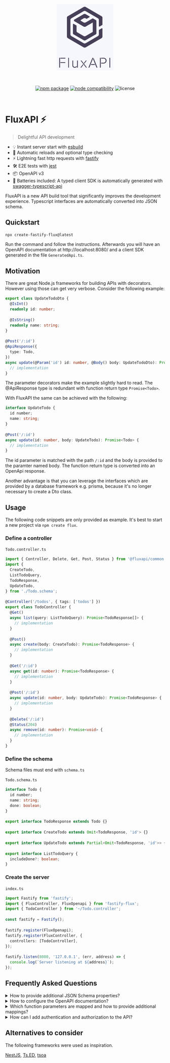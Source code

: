 <p align="center">
  <a href="https://github.com/fluxapi/fluxapi" target="_blank" rel="noopener noreferrer">
    <img width="180" src="./logo.png" alt="Flux logo">
  </a>
</p>
<br/>
<p align="center">
  <a href="https://www.npmjs.com/package/@fluxapi/cli"><img src="https://img.shields.io/npm/v/@fluxapi/cli.svg" alt="npm package"></a>
  <a href="https://nodejs.org/en/about/releases/"><img src="https://img.shields.io/node/v/@fluxapi/cli.svg" alt="node compatibility"></a>
  <img src="https://img.shields.io/badge/License-MIT-green.svg" alt="license">

</p>
<br/>

# FluxAPI ⚡

> Delightful API development

- 💡 Instant server start with <a href="https://github.com/evanw/esbuild" target="_blank">esbuild</a>
- 🎯 Automatic reloads and optional type checking
- ⚡️ Lightning fast http requests with <a href="https://github.com/fastify/fastify" target="_blank">fastify</a>
- 🛠️ E2E tests with [jest](https://github.com/facebook/jest)
- 📦 OpenAPI v3
- 🔋 Batteries included: A typed client SDK is automatically generated with <a href="https://github.com/acacode/swagger-typescript-api" target="_blank">swagger-typescript-api</a>

FluxAPI is a new API build tool that significantly improves the development experience. Typescript interfaces are automatically converted into JSON schema.

## Quickstart

```sh
npx create-fastify-flux@latest
```

Run the command and follow the instructions. Afterwards you will have an OpenAPI documentation at http://localhost:8080/ and a client SDK generated in the file `GeneratedApi.ts`.

## Motivation

There are great Node.js frameworks for building APIs with decorators. However using those can get very verbose. Consider the following example:

```ts
export class UpdateTodoDto {
  @IsInt()
  readonly id: number;

  @IsString()
  readonly name: string;
}

@Post('/:id')
@ApiResponse({
  type: Todo,
})
async update(@Param('id') id: number, @Body() body: UpdateTodoDto): Promise<Todo> {
  // implementation
}
```

The parameter decorators make the example slightly hard to read. The @ApiResponse type is redundant with function return type `Promise<Todo>`.

With FluxAPI the same can be achieved with the following:

```ts
interface UpdateTodo {
  id number;
  name: string;
}

@Post('/:id')
async update(id: number, body: UpdateTodo): Promise<Todo> {
  // implementation
}
```

The id parameter is matched with the path `/:id` and the body is provided to the paramter named body. The function return type is converted into an OpenApi response.

Another advantage is that you can leverage the interfaces which are provided by a database framework e.g. prisma, because it's no longer necessary to create a Dto class.

## Usage

The following code snippets are only provided as example. It's best to start a new project via
`npm create flux`.

### Define a controller

`Todo.controller.ts`

```ts
import { Controller, Delete, Get, Post, Status } from '@fluxapi/common';
import {
  CreateTodo,
  ListTodoQuery,
  TodoResponse,
  UpdateTodo,
} from './Todo.schema';

@Controller('/todos', { tags: ['todos'] })
export class TodoController {
  @Get()
  async list(query: ListTodoQuery): Promise<TodoResponse[]> {
    // implementation
  }

  @Post()
  async create(body: CreateTodo): Promise<TodoResponse> {
    // implementation
  }

  @Get('/:id')
  async get(id: number): Promise<TodoResponse> {
    // implementation
  }

  @Post('/:id')
  async update(id: number, body: UpdateTodo): Promise<TodoResponse> {
    // implementation
  }

  @Delete('/:id')
  @Status(204)
  async remove(id: number): Promise<void> {
    // implementation
  }
}
```

### Define the schema

Schema files must end with `schema.ts`

`Todo.schema.ts`

```ts
interface Todo {
  id number;
  name: string;
  done: boolean;
}

export interface TodoResponse extends Todo {}

export interface CreateTodo extends Omit<TodoResponse, 'id'> {}

export interface UpdateTodo extends Partial<Omit<TodoResponse, 'id'>> {}

export interface ListTodoQuery {
  includeDone?: boolean;
}

```

### Create the server

`index.ts`

```ts
import Fastify from 'fastify';
import { FluxController, FluxOpenapi } from 'fastify-flux';
import { TodoController } from '~/Todo.controller';

const fastify = Fastify();

fastify.register(FluxOpenapi);
fastify.register(FluxController, {
  controllers: [TodoController],
});

fastify.listen(8080, '127.0.0.1', (err, address) => {
  console.log(`Server listening at ${address}`);
});
```

## Frequently Asked Questions

<details>
  <summary>How to provide additional JSON Schema properties?</summary>

You can use JSDoc to provide additional JSON Schema properties. You can also find more examples in the [ts-json-schema-generator](https://github.com/vega/ts-json-schema-generator) repository.

```ts
/**
 * @title Some title here
 * @description Some description here
 */
export interface MyObject {
  /**
   * @description Export field description
   * @default 'foobar'
   */
  name: string;
}
```

</details>

<details>
  <summary>How to configure the OpenAPI documentation?</summary>

The openapi function accepts all options from [fastify-swagger](https://github.com/fastify/fastify-swagger).

```ts
fastify.register(FluxOpenapi, {
  routePrefix: '/documentation',
  swagger: {
    info: {
      title: 'Test swagger',
      description: 'Testing the Fastify swagger API',
      version: '0.1.0',
    },
  },
});
```

</details>

<details>
  <summary>Which function parameters are mapped and how to provide additional mappings?</summary>

Mappings can be provided by parameter `name` or `type`. The following mappings are provided by default and can be extended.

```ts
const fastify = flux({
  mapping: [
    {
      name: 'query',
      mapper({ request }) {
        return request.query;
      },
    },
    {
      name: 'body',
      mapper({ request }) {
        return request.body;
      },
    },
    {
      type: 'FastifyReply',
      mapper({ reply }) {
        return reply;
      },
    },
    {
      type: 'FastifyRequest',
      mapper({ request }) {
        return request;
      },
    },
  ],
});
```

</details>

<details>
  <summary>How can I add authentication and authorization to the API?</summary>

For authentication fastify hooks can be used to identify user by a Token, JWT or anyhing else.

The `@Auth` decorator can be used to add values like roles or permissions to an endpoint. Via `reply.context.config.auth` the added value can be used in fastify hooks.

```ts
@Post()
@Auth('admin')
async create(body: CreateTodo): Promise<TodoResponse> {
}
```

```ts
fastify.addHook('onRequest', async (request, reply) => {
  const { auth } = reply.context.config;
  if (!request.user.roles.includes(auth)) {
    throw new Error();
  }
});
```

</details>

## Alternatives to consider

The following frameworks were used as inspiration.

[NestJS](https://github.com/nestjs/nest), [Ts.ED](https://github.com/tsedio/tsed), [tsoa](https://github.com/lukeautry/tsoa)
